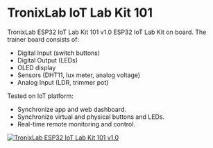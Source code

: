 # TronixLab IoT Lab Kit 101
TronixLab ESP32 IoT Lab Kit 101 v1.0 ESP32 IoT Lab Kit on board. The trainer board consists of: 
* Digital Input (switch buttons) 
* Digital Output (LEDs) 
* OLED display 
* Sensors (DHT11, lux meter, analog voltage)
* Analog Input (LDR, trimmer pot)

Tested on IoT platform:
* Synchronize app and web dashboard.
* Synchronize virtual and physical buttons and LEDs.
* Real-time remote monitoring and control.

[![TronixLab ESP32 IoT Lab Kit 101 v1.0](http://i.imgur.com/Ot5DWAW.png)](https://www.youtube.com/watch?v=XBcTvAkC6GM "TronixLab ESP32 IoT Lab Kit 101 v1.0")
